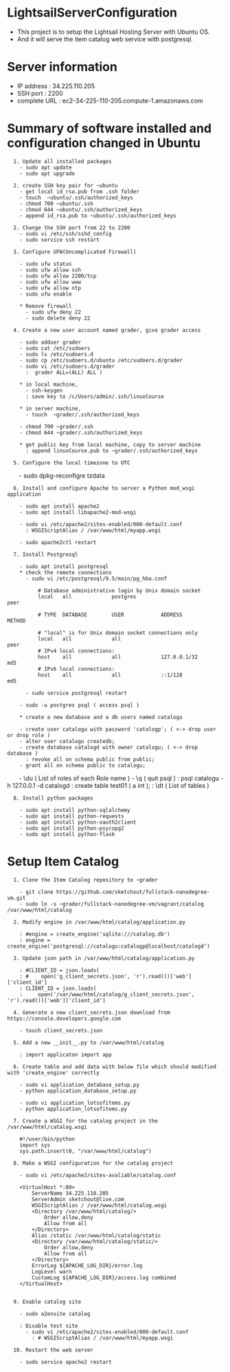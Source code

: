 # LightsailServerConfiguration

  - This project is to setup the Lightsail Hosting Server with Ubuntu OS. 
  - And it will serve the item catalog web service with postgresql.

# Server information

  - IP address : 34.225.110.205
  - SSH port : 2200 
  - complete URL : ec2-34-225-110-205.compute-1.amazonaws.com
  
# Summary of software installed and configuration changed in Ubuntu
  
      1. Update all installed packages
        - sudo apt update
        - sudo apt upgrade

      2. create SSH key pair for ~ubuntu
        - get local id_rsa.pub from .ssh folder
        - touch  ~ubuntu/.ssh/authorized_keys
        - chmod 700 ~ubuntu/.ssh
        - chmod 644 ~ubuntu/.ssh/authorized_keys
        - append id_rsa.pub to ~ubuntu/.ssh/authorized_keys

      2. Change the SSH port from 22 to 2200
        - sudo vi /etc/ssh/sshd_config
        - sudo service ssh restart

      3. Configure UFW(Uncomplicated Firewall)

        - sudo ufw status
        - sudo ufw allow ssh
        - sudo ufw allow 2200/tcp
        - sudo ufw allow www
        - sudo ufw allow ntp
        - sudo ufw enable

        * Remove firewall
          - sudo ufw deny 22
          - sudo delete deny 22

      4. Create a new user account named grader, give grader access
      
        - sudo adduer grader
        - sudo cat /etc/sudoers
        - sudo ls /etc/sudoers.d
        - sudo cp /etc/sudoers.d/ubuntu /etc/sudoers.d/grader
        - sudo vi /etc/sudoers.d/grader 
          :  grader ALL=(ALL) ALL )
          
        * in local machine,  
          - ssh-keygen 
          : save key to /c/Users/admin/.ssh/linuxCourse

        * in server machine, 
          - touch  ~grader/.ssh/authorized_keys
        
        - chmod 700 ~grader/.ssh
        - chmod 644 ~grader/.ssh/authorized_keys
        
        * get public key from local machine, copy to server machine
          : append linuxCourse.pub to ~grader/.ssh/authorized_keys

      5. Configure the local timezone to UTC
      
        - sudo dpkg-reconfigre tzdata 

      6. Install and configure Apache to server a Python mod_wsgi application

        - sudo apt install apache2
        - sudo apt install libapache2-mod-wsgi
        
        - sudo vi /etc/apache2/sites-enabled/000-default.conf
          : WSGIScriptAlias / /var/www/html/myapp.wsgi
          
        - sudo apache2ctl restart

      7. Install Postgresql
      
        - sudo apt install postgresql
        * check the remote connections 
          - sudo vi /etc/postgresql/9.5/main/pg_hba.conf
          
              # Database administrative login by Unix domain socket
              local   all             postgres                                peer

              # TYPE  DATABASE        USER            ADDRESS                 METHOD

              # "local" is for Unix domain socket connections only
              local   all             all                                     peer
              # IPv4 local connections:
              host    all             all             127.0.0.1/32            md5
              # IPv6 local connections:
              host    all             all             ::1/128                 md5

          - sudo service postgresql restart

        - sudo -u postgres psql ( access psql )
        
        * create a new database and a db users named catalogu
        
        - create user catalogu with password 'catalogp'; ( <-> drop user or drop role )
        - alter user catalogu createdb;
        - create database catalogd with owner catalogu; ( <-> drop database )
          : revoke all on schema public from public;  
        - grant all on schema public to catalogu;
                
        - \du ( List of roles of each Role name )
        - \q ( quit psql )
          : psql catalogu -h 127.0.0.1 -d catalogd
          : create table test01 ( a int );
          : \dt ( List of tables )
          
      8. Install python packages 
      
        - sudo apt install python-sqlalchemy
        - sudo apt install python-requests
        - sudo apt install python-oauth2client
        - sudo apt install python-psycopg2
        - sudo apt install python-flask

# Setup Item Catalog

      1. Clone the Item Catalog repository to ~grader
      
        - git clone https://github.com/sketchout/fullstack-nanodegree-vm.git
        - sudo ln -s ~grader/fullstack-nanodegree-vm/vagrant/catalog /var/www/html/catalog
  
      2. Modify engine in /var/www/html/catalog/application.py
      
        : #engine = create_engine('sqlite:///catalog.db')
        : engine = create_engine('postgresql://catalogu:catalogp@localhost/catalogd')

      3. Update json path in /var/www/html/catalog/application.py
      
        : #CLIENT_ID = json.loads(
        : #    open('g_client_secrets.json', 'r').read())['web']['client_id']
        : CLIENT_ID = json.loads(
        :     open('/var/www/html/catalog/g_client_secrets.json', 'r').read())['web']['client_id']
    
      4. Generate a new client_secrets.json download from https://console.developers.google.com
      
        - touch client_secrets.json
       
      5. Add a new __init__.py to /var/www/html/catalog
      
        : import applicaton import app
      
      6. Create table and add data with below file which should modified with 'create_engine' correctly
      
        - sudo vi application_database_setup.py
        - python application_database_setup.py
        
        - sudo vi application_lotsofitems.py
        - python application_lotsofitems.py
        
      7. Create a WSGI for the catalog project in the /var/www/html/catalog.wsgi
      
        #!/user/bin/python
        import sys
        sys.path.insert(0, "/var/www/html/catalog")

      8. Make a WSGI configuration for the catalog project
      
        - sudo vi /etc/apache2/sites-avaliable/catalog.conf
        
        <VirtualHost *:80>
            ServerName 34.225.110.205
            ServerAdmin sketchout@live.com
            WSGIScriptAlias / /var/www/html/catalog.wsgi
            <Directory /var/www/html/catalog/>
                Order allow,deny
                Allow from all
            </Directory>
            Alias /static /var/www/html/catalog/static
            <Directory /var/www/html/catalog/static/>
                Order allow,deny
                Allow from all
            </Directory>
            ErrorLog ${APACHE_LOG_DIR}/error.log
            LogLevel warn
            CustomLog ${APACHE_LOG_DIR}/access.log combined
        </VirtualHost>

        
      9. Enable catalog site
      
        - sudo a2ensite catalog
      
        : Disable test site 
          - sudo vi /etc/apache2/sites-enabled/000-default.conf
            : # WSGIScriptAlias / /var/www/html/myapp.wsgi
      
      10. Restart the web server
      
        - sudo service apache2 restart
